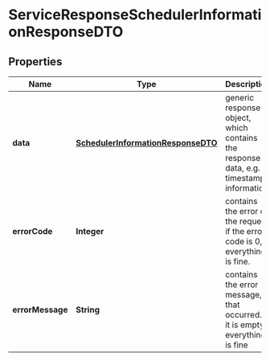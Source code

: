 
# ServiceResponseSchedulerInformationResponseDTO

## Properties
Name | Type | Description | Notes
------------ | ------------- | ------------- | -------------
**data** | [**SchedulerInformationResponseDTO**](SchedulerInformationResponseDTO.md) | generic response object, which contains the response data, e.g. timestamp information | 
**errorCode** | **Integer** | contains the error of the request. if the error code is 0, everything is fine. | 
**errorMessage** | **String** | contains the error message, that occurred. If it is empty, everything is fine | 



